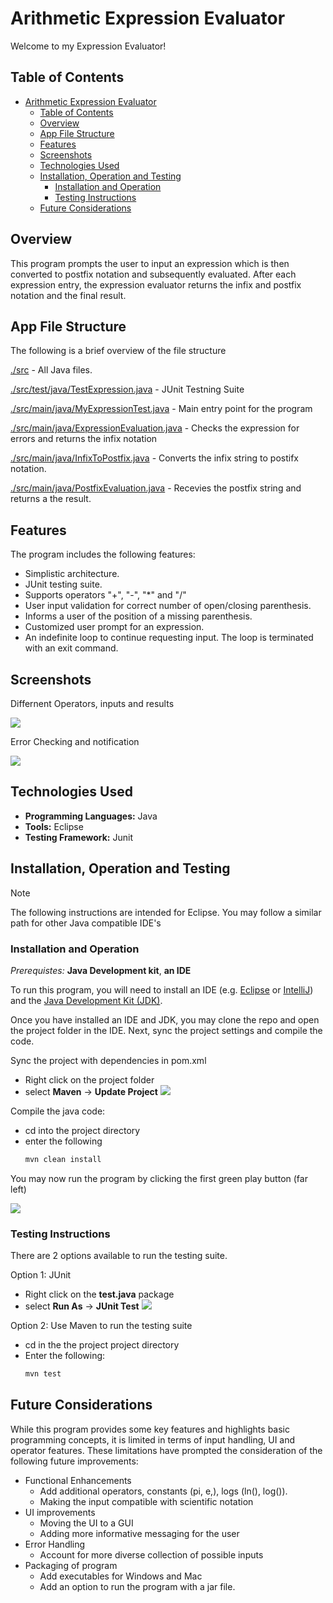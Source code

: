 # Arithmetic Expression Evaluator

Welcome to my Expression Evaluator!

## Table of Contents

- [Arithmetic Expression Evaluator](#arithmetic-expression-evaluator)
  - [Table of Contents](#table-of-contents)
  - [Overview](#overview)
  - [App File Structure](#app-file-structure)
  - [Features](#features)
  - [Screenshots](#screenshots)
  - [Technologies Used](#technologies-used)
  - [Installation, Operation and Testing](#installation-operation-and-testing)
    - [Installation and Operation](#installation-and-operation)
    - [Testing Instructions](#testing-instructions)
  - [Future Considerations](#future-considerations)
## Overview

This program prompts the user to input an expression which is then converted to postfix notation and subsequently evaluated. After each expression entry, the expression evaluator returns the infix and postfix notation and the final result.

## App File Structure
The following is a brief overview of the file structure

[./src](https://github.com/voyagerfan/Arithmetic-Expression-Evaluator/tree/main/src) - All Java files.

[./src/test/java/TestExpression.java](https://github.com/voyagerfan/Arithmetic-Expression-Evaluator/blob/main/src/test/java/TestExpressions.java) - JUnit Testning Suite

[./src/main/java/MyExpressionTest.java](https://github.com/voyagerfan/Arithmetic-Expression-Evaluator/blob/main/src/main/java/MyExpressionTest.java) - Main entry point for the program

[./src/main/java/ExpressionEvaluation.java](https://github.com/voyagerfan/Arithmetic-Expression-Evaluator/blob/main/src/main/java/ExpressionEvaluation.java) - Checks the expression for errors and returns the infix notation

[./src/main/java/InfixToPostfix.java](https://github.com/voyagerfan/Arithmetic-Expression-Evaluator/blob/main/src/main/java/InfixToPostfix.java) - Converts the infix string to postifx notation.

[./src/main/java/PostfixEvaluation.java](https://github.com/voyagerfan/Arithmetic-Expression-Evaluator/blob/main/src/main/java/PostfixEvaluation.java) - Recevies the postfix string and returns a the result.

## Features

The program includes the following features:

* Simplistic architecture.
* JUnit testing suite.
* Supports operators "+", "-", "*" and "/"
* User input validation for correct number of open/closing parenthesis.
* Informs a user of the position of a missing parenthesis.
* Customized user prompt for an expression.
* An indefinite loop to continue requesting input. The loop is terminated with an exit command.


## Screenshots

Differnent Operators, inputs and results

![](./screenshots/operators.png)

Error Checking and notification

![](./screenshots/missing_parenthesis.png)


## Technologies Used

- **Programming Languages:** Java
- **Tools:** Eclipse
- **Testing Framework:** Junit

## Installation, Operation and Testing
>[!NOTE] 
> The following instructions are intended for Eclipse. You may follow a similar path for other Java compatible IDE's

### Installation and Operation
*Prerequistes:* **Java Development kit**, **an IDE** 

To run this program, you will need to install an IDE (e.g. [Eclipse](https://www.eclipse.org/downloads/) or [IntelliJ](https://www.jetbrains.com/help/idea/installation-guide.html#toolbox)) and the [Java Development Kit (JDK)](https://www.oracle.com/java/technologies/downloads/).

Once you have installed an IDE and JDK, you may clone the repo and open the project folder in the IDE. Next, sync the project settings and compile the code.

Sync the project with dependencies in pom.xml
* Right click on the project folder
* select **Maven** -> **Update Project**
![](./screenshots/compile_with_eclipse.png)

Compile the java code:
* cd into the project directory
* enter the following
  ```bash
  mvn clean install
  ```
You may now run the program by clicking the first green play button (far left) 

![](./screenshots/run_program.png)

### Testing Instructions
There are 2 options available to run the testing suite.

Option 1: JUnit
* Right click on the **test.java** package
* select **Run As** -> **JUnit Test**
  ![](./screenshots/junit_with_eclipse.png)

Option 2: Use Maven to run the testing suite
* cd in the the project project directory
* Enter the following:
  ```bash
  mvn test
  ```

## Future Considerations
While this program provides some key features and highlights basic programming concepts, it is limited in terms of input handling, UI and operator features. These limitations have prompted the consideration of the following future improvements:

* Functional Enhancements
  * Add additional operators, constants (pi, e,), logs (ln(), log()).
  * Making the input compatible with scientific notation
* UI improvements
  * Moving the UI to a GUI
  * Adding more informative messaging for the user
* Error Handling
  * Account for more diverse collection of possible inputs
* Packaging of program
  * Add executables for Windows and Mac
  * Add an option to run the program with a jar file.

